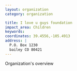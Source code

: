 ```yaml
---
layout: organization
category: organization

title: I love u guys foundation
impact_area: Children
keywords: 
coordinates: 39.4556,-105.4913
address: |
  P.O. Box 1230
  bailey CO 80421
---
```

Organization's overview
